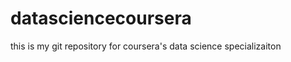 datasciencecoursera
===================

this is my git repository for coursera's data science specializaiton
